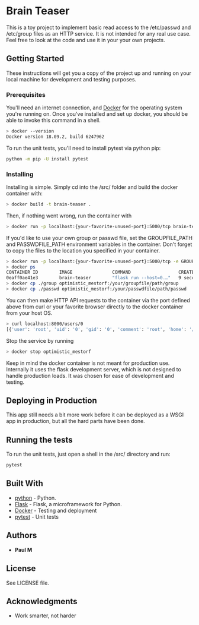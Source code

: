 # Brain Teaser

This is a toy project to implement basic read access to the /etc/passwd and /etc/group files as an HTTP service.
It is not intended for any real use case. Feel free to look at the code and use it in your your own projects.

## Getting Started

These instructions will get you a copy of the project up and running on your local machine for development and testing purposes.

### Prerequisites

You'll need an internet connection, and [Docker](https://hub.docker.com/search/?type=edition&offering=community) for the operating system you're running on. Once you've installed and set up docker, you should be able to invoke this command in a shell.

```bash
> docker --version 
Docker version 18.09.2, build 6247962
```

To run the unit tests, you'll need to install pytest via python pip:

```bash
python -m pip -U install pytest
```

### Installing

Installing is simple. Simply cd into the /src/ folder and build the docker container with:

```bash
> docker build -t brain-teaser .
```
Then, if nothing went wrong, run the container with 

```bash
> docker run -p localhost:{your-favorite-unused-port}:5000/tcp brain-teaser
```

If you'd like to use your own group or passwd file, set the GROUPFILE_PATH and PASSWDFILE_PATH environment variables in the container. 
Don't forget to copy the files to the location you specified in your container. 

```bash
> docker run -p localhost:{your-favorite-unused-port}:5000/tcp -e GROUPFILE_PATH="/your/groupfile/path/group" -e PASSWDFILE_PATH="/your/passwdfile/path/passwd" --detach brain-teaser
> docker ps 
CONTAINER ID        IMAGE               COMMAND                  CREATED             STATUS              PORTS                      NAMES
0eaff0ae41e3        brain-teaser        "flask run --host=0.…"   9 seconds ago       Up 7 seconds        127.0.0.1:8000->5000/tcp   optimistic_mestorf
> docker cp ./group optimistic_mestorf:/your/groupfile/path/group
> docker cp ./passwd optimistic_mestorf:/your/passwdfile/path/passwd
```

You can then make HTTP API requests to the container via the port defined above from curl or your favorite browser directly to the docker container from your host OS. 

```bash
> curl localhost:8000/users/0
[{'user': 'root', 'uid': '0', 'gid': '0', 'comment': 'root', 'home': '/root', 'shell': '/bin/ash'}]
```

Stop the service by running 

```bash
> docker stop optimistic_mestorf
```

Keep in mind the docker container is not meant for production use. Internally it uses the flask development server, which is not designed to handle production loads. It was chosen for ease of development and testing.

## Deploying in Production

This app still needs a bit more work before it can be deployed as a WSGI app in production, but all the hard parts have been done. 

## Running the tests

To run the unit tests, just open a shell in the /src/ directory and run:

```bash
pytest
```

## Built With

* [python](https://www.python.org/) - Python. 
* [Flask](http://flask.pocoo.org/) - Flask, a microframework for Python. 
* [Docker](https://hub.docker.com/search/?type=edition&offering=community) - Testing and deployment
* [pytest](https://docs.pytest.org/en/latest/) - Unit tests

## Authors

* **Paul M** 

## License

See LICENSE file.

## Acknowledgments

* Work smarter, not harder


